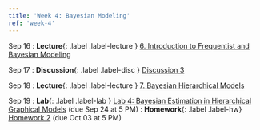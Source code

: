 ```yaml
---
title: 'Week 4: Bayesian Modeling'
ref: 'week-4'
---
```


Sep 16
: **Lecture**{: .label .label-lecture } [6. Introduction to Frequentist and Bayesian Modeling](lecture/lec06)

Sep 17
: **Discussion**{: .label .label-disc } [Discussion 3]()

Sep 18
: **Lecture**{: .label .label-lecture } [7. Bayesian Hierarchical Models](lecture/lec07)

Sep 19
: **Lab**{: .label .label-lab } [Lab 4: Bayesian Estimation in Hierarchical Graphical Models](https://data102.datahub.berkeley.edu/) (due Sep 24 at 5 PM)
: **Homework**{: .label .label-hw} [Homework 2](https://data102.datahub.berkeley.edu/) (due Oct 03 at 5 PM)
